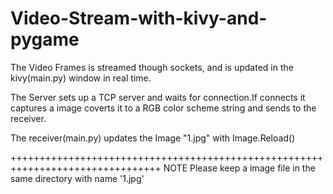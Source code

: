 # Video-Stream-with-kivy-and-pygame

The Video Frames is streamed though sockets, and is updated in the kivy(main.py) window in real time.

The Server sets up a TCP server and waits for connection.If connects it captures a image coverts it to a RGB color scheme string and sends to the receiver.

The receiver(main.py) updates the Image "1.jpg" with Image.Reload()

++++++++++++++++++++++++++++++++++++++++++++++++++++++++++++++++++++++++++++++++
NOTE
  Please keep a image file in the same directory with name '1.jpg'
  

